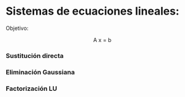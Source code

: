 # Sistemas de ecuaciones lineales:
Objetivo: 

<center>
 A x = b
</center>


### Sustitución directa



### Eliminación Gaussiana


### Factorización LU

